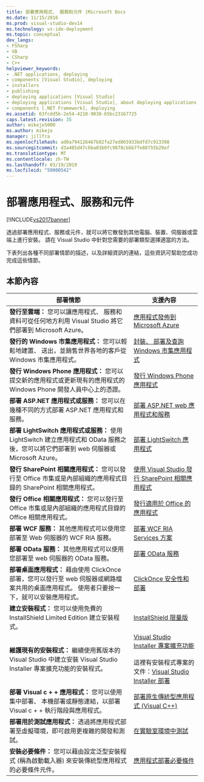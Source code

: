 ```yaml
---
title: 部署應用程式、 服務和元件 |Microsoft Docs
ms.date: 11/15/2016
ms.prod: visual-studio-dev14
ms.technology: vs-ide-deployment
ms.topic: conceptual
dev_langs:
- FSharp
- VB
- CSharp
- C++
helpviewer_keywords:
- .NET applications, deploying
- components [Visual Studio], deploying
- installers
- publishing
- deploying applications [Visual Studio]
- deploying applications [Visual Studio], about deploying applications
- components [.NET Framework], deploying
ms.assetid: 63fcdd5b-2e54-4210-9038-65bc23167725
caps.latest.revision: 35
author: mikejo5000
ms.author: mikejo
manager: jillfra
ms.openlocfilehash: ad0a794126467b82fa27ed865933bdfd7c913398
ms.sourcegitcommit: d3a485d47c6ba01b0fc9878cbbb7fe88755b29af
ms.translationtype: MT
ms.contentlocale: zh-TW
ms.lasthandoff: 03/19/2019
ms.locfileid: "59000542"
---
```

# <a name="deploying-applications-services-and-components"></a>部署應用程式、服務和元件
[!INCLUDE[vs2017banner](../includes/vs2017banner.md)]

透過部署應用程式、服務或元件，就可以將它散發到其他電腦、裝置、伺服器或雲端上進行安裝。 請在 Visual Studio 中針對您需要的部署類型選擇適當的方法。  
  
 下表列出各種不同部署情節的描述，以及詳細資訊的連結，這些資訊可幫助您成功完成這些情節。  
  
## <a name="in-this-section"></a>本節內容  
  
|部署情節|支援內容|  
|-------------------------|------------------------|  
|**發行至雲端：** 您可以讓應用程式、 服務和資料可從任何地方利用 Visual Studio 將它們部署到 Microsoft Azure。|[應用程式發佈到 Microsoft Azure](/visualstudio/deployment/quickstart-deploy-to-azure)|  
|**發行的 Windows 市集應用程式：** 您可以輕鬆地建置、 送出，並銷售世界各地的客戶從 Windows 市集應用程式。|[封裝、 部署及查詢 Windows 市集應用程式](http://msdn.microsoft.com/library/hh446593\(v=vs.85\).aspx)|  
|**發行 Windows Phone 應用程式：** 您可以提交新的應用程式或更新現有的應用程式的 Windows Phone 開發人員中心上的憑證。|[發行 Windows Phone 應用程式](http://dev.windowsphone.com/publish)|  
|**部署 ASP.NET 應用程式或服務：** 您可以在幾種不同的方式部署 ASP.NET 應用程式和服務。|[部署 ASP.NET web 應用程式和服務](http://www.asp.net/aspnet/overview/deployment)|  
|**部署 LightSwitch 應用程式或服務：** 使用 LightSwitch 建立應用程式和 OData 服務之後，您可以將它們部署到 web 伺服器或 Microsoft Azure。|[部署 LightSwitch 應用程式](http://msdn.microsoft.com/library/4818d933-295c-4ecc-9148-7ad9ca28dcdb)|  
|**發行 SharePoint 相關應用程式：** 您可以發行至 Office 市集或是內部組織的應用程式目錄的 SharePoint 相關應用程式。|[使用 Visual Studio 發行 SharePoint 相關應用程式](http://msdn.microsoft.com/library/office/jj220044\(v=office.15\).aspx)|  
|**發行 Office 相關應用程式：** 您可以發行至 Office 市集或是內部組織的應用程式目錄的 Office 相關應用程式。|[發行適用於 Office 的應用程式](http://msdn.microsoft.com/library/office/fp123515.aspx)|  
|**部署 WCF 服務：** 其他應用程式可以使用您部署至 Web 伺服器的 WCF RIA 服務。|[部署 WCF RIA Services 方案](http://msdn.microsoft.com/library/ff426912\(v=vs.91\).aspx)|  
|**部署 OData 服務：** 其他應用程式可以使用您部署至 web 伺服器的 OData 服務。|[部署 OData 服務](http://msdn.microsoft.com/library/hh973447.aspx)|  
|**部署桌面應用程式：** 藉由使用 ClickOnce 部署，您可以發行至 web 伺服器或網路檔案共用的桌面應用程式。 使用者只要按一下，就可以安裝應用程式。|[ClickOnce 安全性和部署](../deployment/clickonce-security-and-deployment.md)|  
|**建立安裝程式：** 您可以使用免費的 InstallShield Limited Edition 建立安裝程式。|[InstallShield 限量版](../deployment/installshield-limited-edition.md)|  
|**維護現有的安裝程式：** 繼續使用舊版本的 Visual Studio 中建立安裝 Visual Studio Installer 專案擴充功能的安裝程式。|[Visual Studio Installer 專案擴充功能](http://blogs.msdn.com/b/visualstudio/archive/2014/04/17/visual-studio-installer-projects-extension.aspx)<br /><br /> 這裡有安裝程式專案的文件：[Visual Studio Installer 部署](http://msdn.microsoft.com/library/2kt85ked\(v=vs.100\).aspx)|  
|**部署 Visual c + + 應用程式：** 您可以使用集中部署、 本機部署或靜態連結，以部署 Visual c + + 執行階段與應用程式。|[部署原生傳統型應用程式 (Visual C++)](http://msdn.microsoft.com/library/zebw5zk9.aspx)|  
|**部署用於測試應用程式：** 透過將應用程式部署至虛擬環境，即可啟用更複雜的開發和測試。|[在實驗室環境中測試](http://msdn.microsoft.com/library/14ba54c8-a158-4a6e-b00a-b00ae960feb8)|  
|**安裝必要條件：** 您可以藉由設定泛型安裝程式 (稱為啟動載入器) 來安裝傳統型應用程式的必要條件元件。|[應用程式部署必要條件](../deployment/application-deployment-prerequisites.md)|

